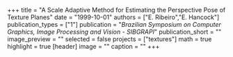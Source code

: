 +++
title = "A Scale Adaptive Method for Estimating the Perspective Pose of Texture Planes"
date = "1999-10-01"
authors = ["E. Ribeiro","E. Hancock"]
publication_types = ["1"]
publication = "_Brazilian Symposium on Computer Graphics, Image Processing and Vision - SIBGRAPI_"
publication_short = ""
image_preview = ""
selected = false
projects = ["textures"]
math = true
highlight = true
[header]
image = ""
caption = ""
+++


